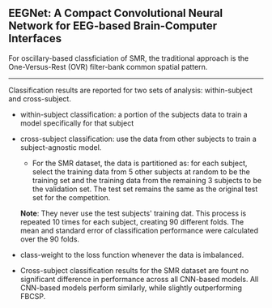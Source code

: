 ## EEGNet: A Compact Convolutional Neural Network for EEG-based Brain-Computer Interfaces

For oscillary-based classficiation of SMR, the traditional approach is the One-Versus-Rest (OVR) filter-bank common spatial pattern. 

---

Classification results are reported for two sets of analysis: within-subject and cross-subject. 

- within-subject classification: a portion of the subjects data to train a model specifically for that subject

- cross-subject classification: use the data from other subjects to train a subject-agnostic model. 
  
  - For the SMR dataset, the data is partitioned as: for each subject, select the training data from 5 other subjects at random to be the training set and the training data from the remaining 3 subjects to be the validation set. The test set remains the same as the original test set for the competition. 
  
  **Note**: They never use the test subjects' training dat. This process is repeated  10 times for each subject, creating 90 different folds. The mean and standard error of classification performance were calculated over the 90 folds. 
  
- class-weight to the loss function whenever the data is imbalanced. 

- Cross-subject classification results for the SMR dataset are fount no significant difference in performance across all CNN-based models. All CNN-based models perform similarly, while slightly outperforming FBCSP. 
